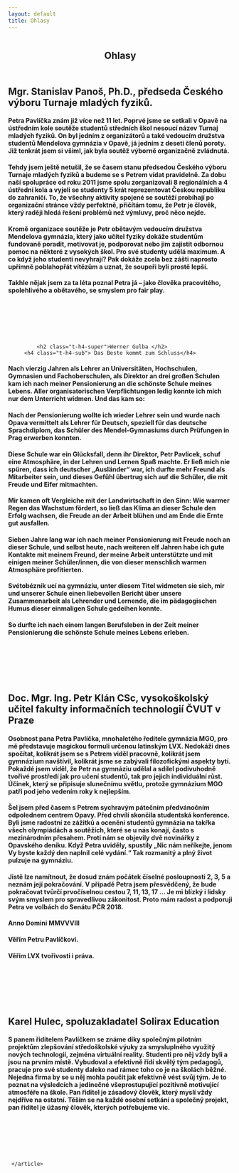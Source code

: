 ```yaml
---
layout: default
title: Ohlasy
---
```

<div class="row">
  <div class="medium-12  columns">
    <article itemtype="http://schema.org/BlogPosting" itemscope="">
      <link itemprop="mainEntityOfPage" href="/volby/senat/">
        <header class="c-page-header">
          <h1 itemprop="headline" class="c-page-title">Ohlasy</h1>
        </header>
         <h2 class="t-h4-super">Mgr. Stanislav Panoš, Ph.D., předseda Českého výboru Turnaje mladých fyziků. </h2>
          <h4 class="t-h4-sub">Petra Pavlíčka znám již více než 11 let. Poprvé jsme se setkali v Opavě na ústředním kole soutěže studentů středních škol nesoucí název Turnaj mladých fyziků. On byl jedním z organizátorů a také vedoucím družstva studentů Mendelova gymnázia v Opavě, já jedním z deseti členů poroty. Již tenkrát jsem si všiml, jak byla soutěž výborně organizačně zvládnutá. </h4>
          <h4 class="t-h4-sub">Tehdy jsem ještě netušil, že se časem stanu předsedou Českého výboru Turnaje mladých fyziků a budeme se s Petrem vídat pravidelně. Za dobu naší spolupráce od roku 2011 jsme spolu zorganizovali 8 regionálních a 4 ústřední kola a vyjeli se studenty 5 krát reprezentovat Českou republiku do zahraničí. To, že všechny aktivity spojené se soutěží probíhají po organizační stránce vždy perfektně, přičítám tomu, že Petr je člověk, který raději hledá řešení problémů než výmluvy, proč něco nejde.</h4>
          <h4 class="t-h4-sub">Kromě organizace soutěže je Petr obětavým vedoucím družstva Mendelova gymnázia, který jako učitel fyziky dokáže studentům fundovaně poradit, motivovat je, podporovat nebo jim zajistit
odbornou pomoc na některé z vysokých škol. Pro své studenty udělá maximum. A co když jeho studenti nevyhrají? Pak dokáže zcela bez zášti naprosto upřímně poblahopřát vítězům a uznat, že
soupeři byli prostě lepší.</h4>
          <h4 class="t-h4-sub">Takhle nějak jsem za ta léta poznal Petra já – jako člověka pracovitého, spolehlivého a obětavého, se smyslem pro fair play.</h4>

<p><br></p>
<p><br></p>
<p><br></p>


             <h2 class="t-h4-super">Werner Gulba </h2>
         <h4 class="t-h4-sub"> Das Beste kommt zum Schluss</h4>
<h4 class="t-h4-sub">Nach vierzig Jahren als Lehrer an Universitäten, Hochschulen, Gymnasien und Fachoberschulen, als Direktor an drei großen Schulen kam ich nach meiner Pensionierung an die schönste Schule meines Lebens. Aller organisatorischen Verpflichtungen ledig konnte ich mich nur dem Unterricht widmen. Und das kam so:</h4>
<h4 class="t-h4-sub">Nach der Pensionierung wollte ich wieder Lehrer sein und wurde nach Opava vermittelt als Lehrer für Deutsch, speziell für das deutsche Sprachdiplom, das Schüler des Mendel-Gymnasiums durch Prüfungen in Prag erwerben konnten.</h4>
<h4 class="t-h4-sub">Diese Schule war ein Glücksfall, denn ihr Direktor, Petr Pavlicek, schuf eine Atmosphäre, in der Lehren und Lernen Spaß machte. Er ließ mich nie spüren, dass ich deutscher „Ausländer“ war, ich durfte mehr Freund als Mitarbeiter sein, und dieses Gefühl übertrug sich auf die Schüler, die mit Freude und Eifer mitmachten. </h4>
<h4 class="t-h4-sub">Mir kamen oft Vergleiche mit der Landwirtschaft in den Sinn: Wie warmer Regen das Wachstum fördert, so ließ das Klima an dieser Schule den Erfolg wachsen, die Freude an der Arbeit blühen und am Ende die Ernte gut ausfallen.</h4>
<h4 class="t-h4-sub">Sieben Jahre lang war ich nach meiner Pensionierung mit Freude noch an dieser Schule, und selbst heute, nach weiteren elf Jahren habe ich gute Kontakte mit meinem Freund, der meine Arbeit unterstützte und mit einigen meiner Schüler/innen, die von dieser menschlich warmen Atmosphäre profitierten.</h4>
<h4 class="t-h4-sub">Svétobézník ucí na gymnáziu, unter diesem Titel widmeten sie sich, mir und unserer Schule einen liebevollen Bericht über unsere Zusammenarbeit als Lehrender und Lernende, die im pädagogischen Humus dieser einmaligen Schule gedeihen konnte.</h4>
<h4 class="t-h4-sub">So durfte ich nach einem langen Berufsleben in der Zeit meiner Pensionierung die schönste Schule meines Lebens erleben.</h4>

<p><br></p>
<p><br></p>
<p><br></p>
            <h2 class="t-h4-super">Doc. Mgr. Ing. Petr Klán CSc, vysokoškolský učitel fakulty informačních technologií ČVUT v Praze </h2>
          <h4 class="t-h4-sub">  Osobnost pana Petra Pavlíčka, mnohaletého ředitele gymnázia MGO, pro mě představuje magickou formuli určenou latinským LVX. Nedokáži dnes spočítat, kolikrát jsem se s Petrem viděl pracovně, kolikrát jsem gymnázium navštívil, kolikrát jsme se zabývali filozofickými aspekty bytí. Pokaždé jsem viděl, že Petr na gymnáziu udělal a sdílel podivuhodně tvořivé prostředí jak pro učení studentů, tak pro jejich individuální růst. Účinek, který se připisuje slunečnímu světlu, protože gymnázium MGO patří pod jeho vedením roky k nejlepším. </h4>
<h4 class="t-h4-sub"> Šel jsem před časem s Petrem sychravým pátečním předvánočním odpolednem centrem Opavy. Před chvílí skončila studentská konference. Byli jsme radostní ze zážitků a ocenění studentů gymnázia na takřka všech olympiádách a soutěžích, které se u nás konají, často s mezinárodním přesahem. Proti nám se objevily dvě novinářky z Opavského deníku. Když Petra uviděly, spustily „Nic nám neříkejte, jenom Vy byste každý den naplnil celé vydání.“ Tak rozmanitý a plný život pulzuje na gymnáziu. </h4>
 <h4 class="t-h4-sub"> Jistě lze namítnout, že dosud znám počátek číselné posloupnosti 2, 3, 5 a neznám její pokračování. V případě Petra jsem přesvědčený, že bude pokračovat tvůrčí prvočíselnou cestou 7, 11, 13, 17 … Je mi blízký i lidsky svým smyslem pro spravedlivou zákonitost. Proto mám radost a podporuji Petra ve volbách do Senátu PČR 2018. </h4>

  <h4 class="t-h4-sub"> Anno Domini MMVVVIII  </h4> 
 <h4 class="t-h4-sub"> Věřím Petru Pavlíčkovi.  </h4>
  <h4 class="t-h4-sub"> Věřím LVX tvořivosti i práva. </h4> 

<p><br></p>
<p><br></p>
<p><br></p>

<h2 class="t-h4-super">Karel Hulec, spoluzakladatel Solirax Education </h2>
          <h4 class="t-h4-sub">S panem řiditelem Pavlíčkem se známe díky společným pilotním projektům zlepšování středoškolské výuky za smysluplného využitý nových technologií, zejména virtuální reality. Studenti pro něj vždy byli a jsou na prvním místě. Vybudoval a efektivně řídí skvělý tým pedagogů, pracuje pro své studenty daleko nad rámec toho co je na školách běžné. Nejedna firma by se u něj mohla poučit jak efektivně vést svůj tým. Je to poznat na výsledcích a jedinečné všeprostupující pozitivně motivující atmosféře na škole. Pan řiditel je zásadový člověk, který myslí vždy nejdříve na ostatní. Těším se na každé osobní setkání a společný projekt, pan řiditel je úžasný člověk, kterých potřebujeme víc.  </h4>
        
<p><br></p>
<p><br></p>
<p><br></p>




     </article>
  </div>
</div>